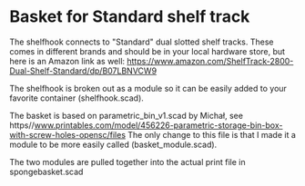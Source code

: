 # Basket for Standard shelf track

The shelfhook connects to "Standard" dual slotted shelf tracks. These comes in different brands and should be in your local hardware store, but here is an Amazon link as well: https://www.amazon.com/ShelfTrack-2800-Dual-Shelf-Standard/dp/B07LBNVCW9 

The shelfhook is broken out as a module so it can be easily added to your favorite container (shelfhook.scad).

The basket is based on parametric_bin_v1.scad by Michał, see https//www.printables.com/model/456226-parametric-storage-bin-box-with-screw-holes-opensc/files  The only change to this file is that I made it a module to be more easily called (basket_module.scad).

The two modules are pulled together into the actual print file in spongebasket.scad